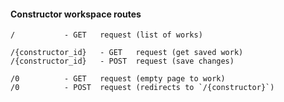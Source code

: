 #### Constructor workspace routes
```
/			- GET	request	(list of works)

/{constructor_id}	- GET	request	(get saved work)
/{constructor_id}	- POST	request	(save changes)

/0			- GET	request	(empty page to work)
/0			- POST	request	(redirects to `/{constructor}`)
```
